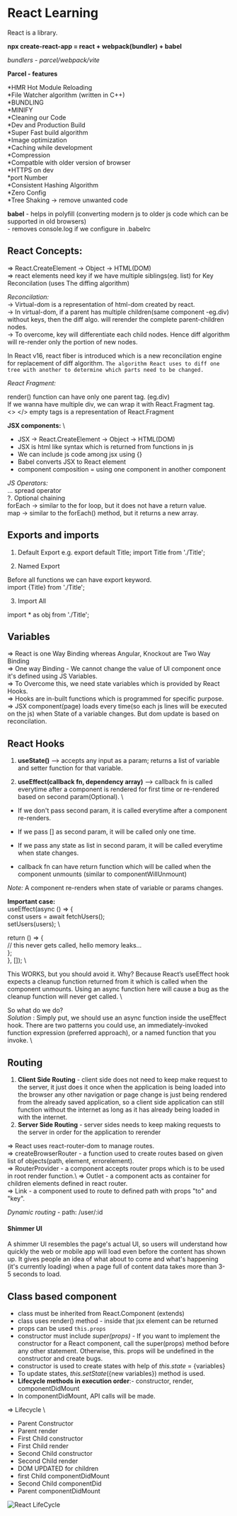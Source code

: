 # React Learning

React is a library.

**npx create-react-app = react + webpack(bundler) + babel**

*bundlers - parcel/webpack/vite*


**Parcel - features**
 
*HMR Hot Module Reloading \
*File Watcher algorithm (written in C++) \
*BUNDLING \
*MINIFY \
*Cleaning our Code \
*Dev and Production Build \
*Super Fast build algorithm \
*Image optimization \
*Caching while development \
*Compression \
*Compatble with older version of browser \
*HTTPS on dev \
*port Number \
*Consistent Hashing Algorithm \
*Zero Config \
*Tree Shaking -> remove unwanted code 



**babel** - helps in polyfill (converting modern js to older js code which can be supported in old browsers) \
      - removes console.log if we configure in .babelrc


## React Concepts: 
   =>  React.CreateElement -> Object -> HTML(DOM) \
   =>  react elements need key if we have multiple siblings(eg. list) for  Key Reconcilation (uses The diffing algorithm) 

*Reconcilation:* \
-> Virtual-dom is a representation of html-dom created by react. \
-> In virtual-dom, if a parent has multiple children(same component -eg.div) without keys, then the diff algo. will rerender the complete parent-children nodes. \
-> To overcome, key will differentiate each child nodes. Hence diff algorithm will re-render only the portion of new nodes. 

In React v16, react fiber is introduced which is a new reconcilation engine for replacement of diff algorithm. 
`The algorithm React uses to diff one tree with another to determine which parts need to be changed.` 


*React Fragment:*

render() function can have only one parent tag. (eg.div) \
If we wanna have multiple div, we can wrap it with React.Fragment tag. \
<> </> empty tags is a representation of React.Fragment 


**JSX components:**  \
* JSX -> React.CreateElement -> Object -> HTML(DOM) 
* JSX is html like syntax which is returned from functions in js 
* We can include js code among jsx using {}
* Babel converts JSX to React element 
* component composition = using one component in another component

*JS Operators:*  \
 ... spread operator \
 ?.  Optional chaining \
 forEach -> similar to the for loop, but it does not have a return value. \
 map -> similar to the forEach() method, but it returns a new array.


## Exports and imports 

1. Default Export 
e.g. export default Title;
      import Title from './Title'; 

2. Named Export 

Before all functions we can have export keyword. \
import {Title} from './Title'; 

3. Import All 

import * as obj from './Title'; 


## Variables 

=> React is one Way Binding whereas Angular, Knockout are Two Way Binding \
=> One way Binding -  We cannot change the value of UI component once it's defined using JS Variables.  \
=> To Overcome this, we need state variables which is provided by React Hooks. \
=> Hooks are in-built functions which is programmed for specific purpose. \
=> JSX component(page) loads every time(so each js lines will be executed on the js) when State of a variable changes. But dom update is based on reconcilation. 


## React Hooks 

1. **useState()**  --> accepts any input as a param; returns a list of variable and setter function for that variable. 

2. **useEffect(callback fn, dependency array)**  --> callback fn is called everytime after a component is rendered for first time or re-rendered based on second param(Optional). \
* If we don't pass second param, it is called everytime after a component re-renders.
* If we pass [] as second param, it will be called only one time.
* If we pass any state as list in second param, it will be called everytime when state changes.

* callback fn can have return function which will be called when the component unmounts (similar to componentWillUnmount)

*Note:* A component re-renders when state of variable or params changes. 

**Important case:** \
useEffect(async () => { \
  const users = await fetchUsers(); \
  setUsers(users); \

  return () => { \
    // this never gets called, hello memory leaks... \
  }; \
}, []); \

This WORKS, but you should avoid it. Why? Because React’s useEffect hook expects a cleanup function returned from it which is called when the component unmounts. Using an async function here will cause a bug as the cleanup function will never get called. \

So what do we do? \
*Solution* : Simply put, we should use an async function inside the useEffect hook. There are two patterns you could use, an immediately-invoked function expression (preferred approach), or a named function that you invoke. \


## Routing

1. **Client Side Routing** - client side does not need to keep make request to the server, it just does it once when the application is being loaded into the browser any other navigation or page change is just being rendered from the already saved application, so a client side application can still function without the internet as long as it has already being loaded in with the internet.
2. **Server Side Routing** - server sides needs to keep making requests to the server in order for the application to rerender

=> React uses react-router-dom to manage routes.\
=> createBrowserRouter - a function used to create routes based on given list of objects(path, element, errorelement).\
=> RouterProvider - a component accepts router props which is to be used in root render function.\ 
=> Outlet - a component acts as container for children elements defined in react router. \
=> Link - a component used to route to defined path with props "to" and "key".

*Dynamic routing* - path: /user/:id


#### Shimmer UI

A shimmer Ul resembles the page's actual UI, so users will understand how quickly
the web or mobile app will load even before the content has shown up. It gives people
an idea of what about to come and what's happening (it's currently loading) when a page
full of content data takes more than 3- 5 seconds to load. 



## Class based component

* class must be inherited from React.Component (extends)
* class uses render() method - inside that jsx element can be returned
* props can be used `this.props`
* constructor must include *super(props)* - If you want to implement the constructor for a React component, call the super(props) method before any other statement. Otherwise, this. props will be undefined in the constructor and create bugs.
* constructor is used to create states with help of *this.state* = {variables}
* To update states, *this.setState*({new variables}) method is used.
* **Lifecycle methods in execution order**:- constructor, render, componentDidMount
* In componentDidMount, API calls will be made.

=> Lifecycle \
 * Parent Constructor
 * Parent render
 * First Child constructor
 * First Child render
 * Second Child constructor
 * Second Child render
 * DOM UPDATED for children
 * first Child componentDidMount
 * Second Child componentDid
 * Parent componentDidMount

 ![React LifeCycle](https://projects.wojtekmaj.pl/react-lifecycle-methods-diagram/ogimage.png)



